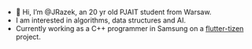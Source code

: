- 👋 Hi, I’m @JRazek, an 20 yr old PJAIT student from Warsaw.
- I am interested in algorithms, data structures and AI.
- Currently working as a C++ programmer in Samsung on a <a href="https://github.com/flutter-tizen/">flutter-tizen</a> project.
<!---
JRazek/JRazek is a ✨ special ✨ repository because its `README.md` (this file) appears on your GitHub profile.
You can click the Preview link to take a look at your changes.
--->
